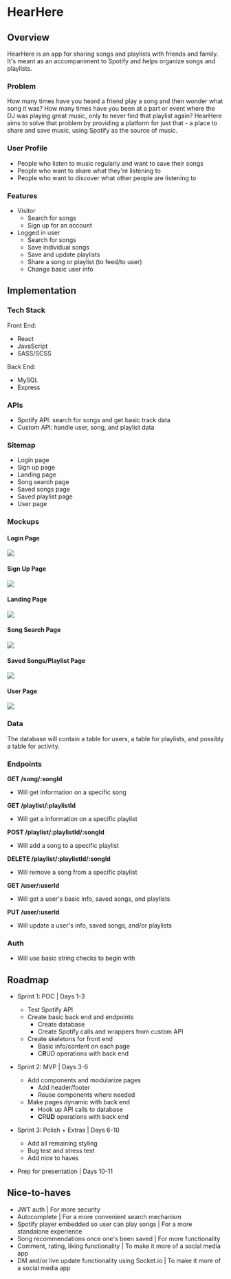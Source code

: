 # HearHere

## Overview

HearHere is an app for sharing songs and playlists with friends and family. It's meant as an accompaniment to Spotify and helps organize songs and playlists.

### Problem

How many times have you heard a friend play a song and then wonder what song it was? How many times have you been at a part or event where the DJ was playing great music, only to never find that playlist again? HearHere aims to solve that problem by providing a platform for just that - a place to share and save music, using Spotify as the source of music.

### User Profile

- People who listen to music regularly and want to save their songs
- People who want to share what they're listening to
- People who want to discover what other people are listening to

### Features

- Visitor
    - Search for songs
    - Sign up for an account
- Logged in user
    - Search for songs
    - Save individual songs
    - Save and update playlists
    - Share a song or playlist (to feed/to user)
    - Change basic user info

## Implementation

### Tech Stack

Front End:
- React
- JavaScript
- SASS/SCSS

Back End:
- MySQL
- Express

### APIs

- Spotify API: search for songs and get basic track data
- Custom API: handle user, song, and playlist data

### Sitemap

- Login page
- Sign up page
- Landing page
- Song search page
- Saved songs page
- Saved playlist page
- User page

### Mockups

#### Login Page
![](/mockups/login.png)

#### Sign Up Page
![](/mockups/signup.png)

#### Landing Page
![](/mockups/landing.png)

#### Song Search Page
![](/mockups/search.png)

#### Saved Songs/Playlist Page
![](/mockups/saved.png)

#### User Page
![](/mockups/user.png)


### Data

The database will contain a table for users, a table for playlists, and possibly a table for activity.

### Endpoints

**GET /song/:songId**
- Will get information on a specific song

**GET /playlist/:playlistId**
- Will get a information on a specific playlist

**POST /playlist/:playlistId/:songId**
- Will add a song to a specific playlist

**DELETE /playlist/:playlistId/:songId**
- Will remove a song from a specific playlist

**GET /user/:userId**
- Will get a user's basic info, saved songs, and playlists

**PUT /user/:userId**
- Will update a user's info, saved songs, and/or playlists

### Auth

- Will use basic string checks to begin with

## Roadmap

- Sprint 1: POC | Days 1-3
    - Test Spotify API
    - Create basic back end and endpoints
        - Create database
        - Create Spotify calls and wrappers from custom API
    - Create skeletons for front end
        - Basic info/content on each page
        - C**R**UD operations with back end

- Sprint 2: MVP | Days 3-6
    - Add components and modularize pages
        - Add header/footer
        - Reuse components where needed
    - Make pages dynamic with back end
        - Hook up API calls to database
        - **C**R**UD** operations with back end

- Sprint 3: Polish + Extras | Days 6-10
    - Add all remaining styling
    - Bug test and stress test
    - Add nice to haves

- Prep for presentation | Days 10-11

## Nice-to-haves

- JWT auth | For more security
- Autocomplete | For a more convenient search mechanism
- Spotify player embedded so user can play songs | For a more standalone experience
- Song recommendations once one's been saved | For more functionality
- Comment, rating, liking functionality | To make it more of a social media app
- DM and/or live update functionality using Socket.io | To make it more of a social media app
